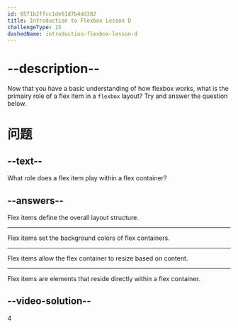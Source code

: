 ```yaml
---
id: 6571b2ffcc1de61d7b4dd382
title: Introduction to Flexbox Lesson D
challengeType: 15
dashedName: introduction-flexbox-lesson-d
---
```


# --description--

Now that you have a basic understanding of how flexbox works, what is the primairy role of a flex item in a `flexbox` layout? Try and answer the question below.

# 问题

## --text--

What role does a flex item play within a flex container?

## --answers--

Flex items define the overall layout structure.

---

Flex items set the background colors of flex containers.

---

Flex items allow the flex container to resize based on content.

---

Flex items are elements that reside directly within a flex container.

## --video-solution--

4
